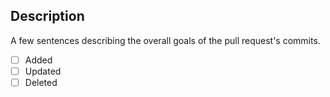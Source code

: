 ## Description

A few sentences describing the overall goals of the pull request's commits.

- [ ] Added
- [ ] Updated
- [ ] Deleted

